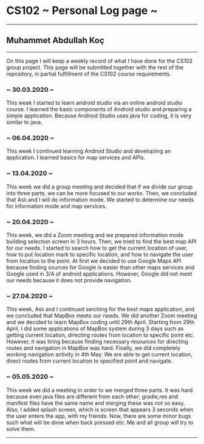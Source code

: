 # CS102 ~ Personal Log page ~
****
## Muhammet Abdullah Koç
****

On this page I will keep a weekly record of what I have done for the CS102 group project. This page will be submitted together with the rest of the repository, in partial fulfillment of the CS102 course requirements.

### ~ 30.03.2020 ~
This week I started to learn android studio via an online android studio course. I learned the basic components of Android studio and preparing a simple application. Because Android Studio uses java for coding, it is very similar to java.

### ~ 06.04.2020 ~
This week I continued learning Android Studio and developiing an application. I learned basics for map services and APIs.

### ~ 13.04.2020 ~
This week we did a group meeting and decided that if we divide our group into three parts, we can be more focused to our works. Then, we concluded that Aslı and I will do information mode. We started to determine our needs for information mode and map services.

### ~ 20.04.2020 ~
This week, we did a Zoom meeting and we prepared information mode building selection screen in 3 hours. Then, we tried to find the best map API for our needs. I started to search how to get the current location of user, how to put location mark to specific location, and how to navigate the user from location to the point. At first we decided to use Google Maps API because finding sources for Google is easier than other maps services and Google used in 3/4 of android applications. However, Google did not meet our needs because it does not provide navigation.

### ~ 27.04.2020 ~
This week, Aslı and I continued serching for the best maps application, and we concluded that MapBox meets our needs. We did another Zoom meeting and we decided to learn MapBox coding until 29th April. Starting from 29th April, I did some applications of MapBox system during 3 days such as getting current location, directing routes from location to specific point etc. However, it was tiring because finding necessary resources for directing routes and navigation in MapBox was hard. Finally, we did completely working navigation activity in 4th May. We are able to get current location, direct routes from current location to specified point and navigate.

### ~ 05.05.2020 ~
This week we did a meeting in order to we merged three parts. It was hard because even java files are different from each other; gradle,res and manifest files have the same name and merging these was not so easy. Also, I added splash screen, which is screen that appears 3 seconds when the user enters the app, with my friends. Now, there are some minor bugs such what will be done when back pressed etc. Me and all group will try to solve them.
****
